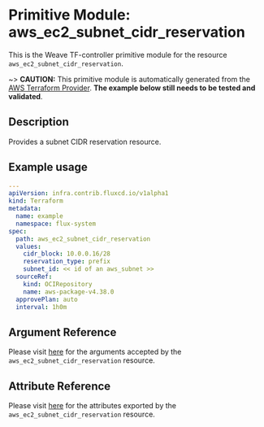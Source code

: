 
# Primitive Module: aws_ec2_subnet_cidr_reservation

This is the Weave TF-controller primitive module for the resource `aws_ec2_subnet_cidr_reservation`.

~> **CAUTION:** This primitive module is automatically generated from the [AWS Terraform Provider](https://registry.terraform.io/providers/hashicorp/aws/latest/docs/resources/ec2_subnet_cidr_reservation). **The example below still needs to be tested and validated**.

## Description

Provides a subnet CIDR reservation resource.

## Example usage

```yaml
---
apiVersion: infra.contrib.fluxcd.io/v1alpha1
kind: Terraform
metadata:
  name: example
  namespace: flux-system
spec:
  path: aws_ec2_subnet_cidr_reservation
  values:
    cidr_block: 10.0.0.16/28
    reservation_type: prefix
    subnet_id: << id of an aws_subnet >>
  sourceRef:
    kind: OCIRepository
    name: aws-package-v4.38.0
  approvePlan: auto
  interval: 1h0m
```

## Argument Reference

Please visit [here](https://registry.terraform.io/providers/hashicorp/aws/latest/docs/resources/ec2_subnet_cidr_reservation#argument-reference) for the arguments accepted by the `aws_ec2_subnet_cidr_reservation` resource.

## Attribute Reference

Please visit [here](https://registry.terraform.io/providers/hashicorp/aws/latest/docs/resources/ec2_subnet_cidr_reservation#attributes-reference) for the attributes exported by the `aws_ec2_subnet_cidr_reservation` resource.

